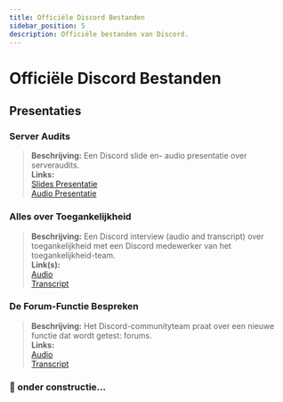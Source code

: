 ```yaml
---
title: Officiële Discord Bestanden
sidebar_position: 5
description: Officiële bestanden van Discord.
---
```


# Officiële Discord Bestanden

## Presentaties

### **Server Audits**

> **Beschrijving:** Een Discord slide en- audio presentatie over serveraudits. <br/>
> **Links:** <br/>
> [Slides Presentatie](https://docs.google.com/presentation/d/18QQyl0WhTOdYt0F0mBPQf2AusBPF7HqP8e39zjEwKsc/edit#slide=id.g130c86c984d_0_12) <br/>
> [Audio Presentatie](https://cdn.discordapp.com/attachments/960960145800704030/982392876254232667/DAC_AuditingYourServer_ExperimentalContent.mp3)

### **Alles over Toegankelijkheid**

> **Beschrijving:** Een Discord interview (audio and transcript) over toegankelijkheid met een Discord medewerker van het toegankelijkheid-team. <br/>
> **Link(s):** <br/>
> [Audio](https://dis.gd/RadioDiscord_Accessibility) <br/>
> [Transcript](https://dis.gd/RadioDiscordAccessibilityTranscript)

### **De Forum-Functie Bespreken**

> **Beschrijving:** Het Discord-communityteam praat over een nieuwe functie dat wordt getest: forums. <br/>
> **Links:** <br/>
> [Audio](https://dis.gd/Radio-Discord-Forums-Beta) <br/>
> [Transcript](https://dis.gd/Radio-Discord-Forums-Beta-Transcript)

### 🚧 onder constructie...
